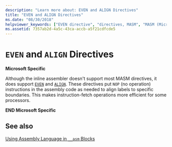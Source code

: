 ```yaml
---
description: "Learn more about: EVEN and ALIGN Directives"
title: "EVEN and ALIGN Directives"
ms.date: "08/30/2018"
helpviewer_keywords: ["EVEN directive", "directives, MASM", "MASM (Microsoft Macro Assembler), directives", "NOP (no operation instruction)", "ALIGN directive"]
ms.assetid: 7357ab2d-4a5c-43ca-accb-a5f21cdfcde5
---
```

# `EVEN` and `ALIGN` Directives

**Microsoft Specific**

Although the inline assembler doesn't support most MASM directives, it does support [`EVEN`](../masm/even.md) and [`ALIGN`](../masm/align-masm.md). These directives put `NOP` (no operation) instructions in the assembly code as needed to align labels to specific boundaries. This makes instruction-fetch operations more efficient for some processors.

**END Microsoft Specific**

## See also

[Using Assembly Language in `__asm` Blocks](using-assembly-language-in-asm-blocks.md)<br/>
